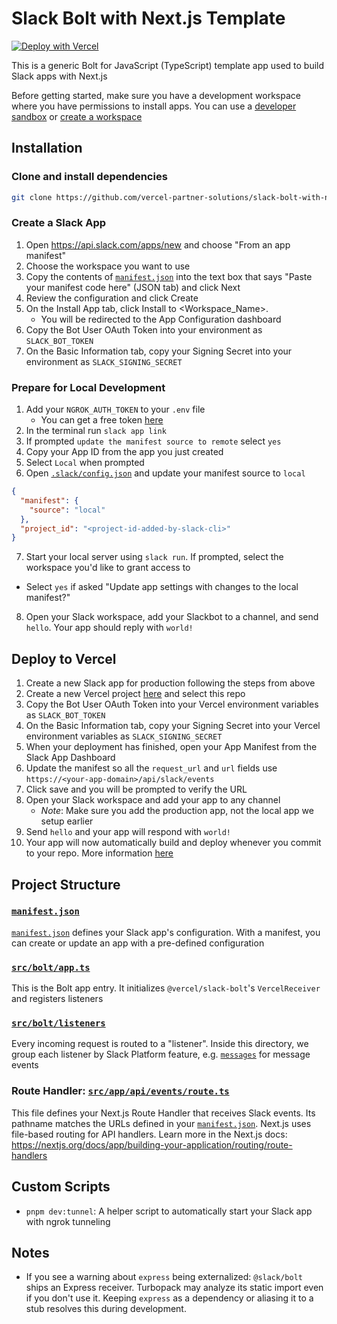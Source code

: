 # Slack Bolt with Next.js Template

[![Deploy with Vercel](https://vercel.com/button)](https://vercel.com/new/clone?demo-description=This%20is%20a%20generic%20Bolt%20for%20JavaScript%20(TypeScript)%20template%20app%20used%20to%20build%20out%20Slack%20apps%20with%20Next.js&demo-image=%2F%2Fimages.ctfassets.net%2Fe5382hct74si%2F1BL852bc5uyQQuswDrLggh%2F7f91aaaebace15775b982649b153354a%2FFrame.png&demo-title=Slack%20Bolt%20with%20Next.js&demo-url=https%3A%2F%2Fgithub.com%2Fvercel-partner-solutions%2Fslack-bolt-with-nextjs&env=SLACK_SIGNING_SECRET%2CSLACK_BOT_TOKEN&envDescription=These%20environment%20variables%20are%20required%20to%20deploy%20your%20Slack%20app%20to%20Vercel&envLink=https%3A%2F%2Fapi.slack.com%2Fapps&from=templates&project-name=Slack%20Bolt%20with%20Next.js&project-names=Comma%20separated%20list%20of%20project%20names%2Cto%20match%20the%20root-directories&repository-name=slack-bolt-with-next-js&repository-url=https%3A%2F%2Fgithub.com%2Fvercel-partner-solutions%2Fslack-bolt-with-nextjs&root-directories=List%20of%20directory%20paths%20for%20the%20directories%20to%20clone%20into%20projects&skippable-integrations=1&teamSlug=vercel-partnerships)

This is a generic Bolt for JavaScript (TypeScript) template app used to build Slack apps with Next.js

Before getting started, make sure you have a development workspace where you have permissions to install apps. You can use a [developer sandbox](https://api.slack.com/developer-program) or [create a workspace](https://slack.com/create)

## Installation

### Clone and install dependencies
```bash
git clone https://github.com/vercel-partner-solutions/slack-bolt-with-nextjs.git && cd slack-bolt-with-next-js && pnpm install
```

### Create a Slack App

1. Open https://api.slack.com/apps/new and choose "From an app manifest"
2. Choose the workspace you want to use
3. Copy the contents of [`manifest.json`](./manifest.json) into the text box that says "Paste your manifest code here" (JSON tab) and click Next
4. Review the configuration and click Create
5. On the Install App tab, click Install to <Workspace_Name>. 
      - You will be redirected to the App Configuration dashboard
6. Copy the Bot User OAuth Token into your environment as `SLACK_BOT_TOKEN`
7. On the Basic Information tab, copy your Signing Secret into your environment as `SLACK_SIGNING_SECRET`

### Prepare for Local Development

1. Add your `NGROK_AUTH_TOKEN` to your `.env` file
    - You can get a free token [here](https://dashboard.ngrok.com/login?state=X1FFBj9sgtS9-oFK_2-h15Xcg0zHPjp_b9edWYrpGBVvIluUPEAarKRIjpp8ZeCHNTljTyreeslpG6n8anuSCFUkgIxwLypEGOa4Ci_cmnXYLhOfYogHWB6TzWBYUmhFLPW0XeGn789mFV_muomVd7QizkgwuYW8Vz2wW315YIK5UPywQaIGFKV8)
2. In the terminal run `slack app link`
3. If prompted `update the manifest source to remote` select `yes`
4. Copy your App ID from the app you just created
5. Select `Local` when prompted
6. Open [`.slack/config.json`](./.slack/config.json) and update your manifest source to `local`
```json
{
  "manifest": {
    "source": "local"
  },
  "project_id": "<project-id-added-by-slack-cli>"
}
```
7. Start your local server using `slack run`. If prompted, select the workspace you'd like to grant access to 
- Select `yes` if asked "Update app settings with changes to the local manifest?"
8. Open your Slack workspace, add your Slackbot to a channel, and send `hello`. Your app should reply with `world!`

## Deploy to Vercel

1. Create a new Slack app for production following the steps from above
2. Create a new Vercel project [here](https://vercel.com/new) and select this repo
2. Copy the Bot User OAuth Token into your Vercel environment variables as `SLACK_BOT_TOKEN`
3. On the Basic Information tab, copy your Signing Secret into your Vercel environment variables as `SLACK_SIGNING_SECRET`
4. When your deployment has finished, open your App Manifest from the Slack App Dashboard
5. Update the manifest so all the `request_url` and `url` fields use `https://<your-app-domain>/api/slack/events`
6. Click save and you will be prompted to verify the URL
7. Open your Slack workspace and add your app to any channel
    - _Note_: Make sure you add the production app, not the local app we setup earlier
8. Send `hello` and your app will respond with `world!`
9. Your app will now automatically build and deploy whenever you commit to your repo. More information [here](https://vercel.com/docs/git)


## Project Structure

### [`manifest.json`](./manifest.json)

[`manifest.json`](./manifest.json) defines your Slack app's configuration. With a manifest, you can create or update an app with a pre-defined configuration

### [`src/bolt/app.ts`](./src/bolt/app.ts)

This is the Bolt app entry. It initializes `@vercel/slack-bolt`'s `VercelReceiver` and registers listeners

### [`src/bolt/listeners`](./src/bolt/listeners)

Every incoming request is routed to a "listener". Inside this directory, we group each listener by Slack Platform feature, e.g. [`messages`](./src/bolt/listeners/messages) for message events

### Route Handler: [`src/app/api/events/route.ts`](./src/app/api/events/route.ts)

This file defines your Next.js Route Handler that receives Slack events. Its pathname matches the URLs defined in your [`manifest.json`](./manifest.json). Next.js uses file-based routing for API handlers. Learn more in the Next.js docs: https://nextjs.org/docs/app/building-your-application/routing/route-handlers

## Custom Scripts
- `pnpm dev:tunnel`: A helper script to automatically start your Slack app with ngrok tunneling

## Notes
- If you see a warning about `express` being externalized: `@slack/bolt` ships an Express receiver. Turbopack may analyze its static import even if you don't use it. Keeping `express` as a dependency or aliasing it to a stub resolves this during development.
